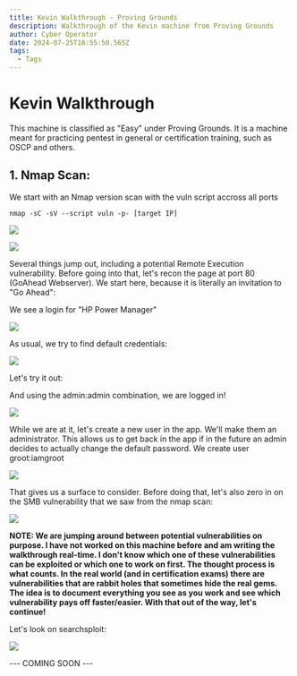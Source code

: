 ```yaml
---
title: Kevin Walkthrough - Proving Grounds
description: Walkthrough of the Kevin machine from Proving Grounds
author: Cyber Operator
date: 2024-07-25T16:55:50.565Z
tags:
  - Tags
---
```

# Kevin Walkthrough

This machine is classified as "Easy" under Proving Grounds.  It is a machine meant for practicing pentest in general or certification training, such as OSCP and others.

## 1. Nmap Scan:

We start with an Nmap version scan with the vuln script accross all ports

`nmap -sC -sV --script vuln -p- [target IP]`

![](/static/img/screenshot-2024-07-25-at-2.07.39 pm.png)

![](/static/img/screenshot-2024-07-25-at-2.08.47 pm.png)

Several things jump out, including a potential Remote Execution vulnerability.  Before going into that, let's recon the page at port 80 (GoAhead Webserver).  We start here, because it is literally an invitation to "Go Ahead":

We see a login for "HP Power Manager"

![](/static/img/screenshot-2024-07-25-at-1.05.04 pm.png)

As usual, we try to find default credentials:

![](/static/img/screenshot-2024-07-25-at-1.06.46 pm.png)

Let's try it out:

And using the admin:admin combination, we are logged in!

![](/static/img/screenshot-2024-07-25-at-1.08.05 pm.png)

While we are at it, let's create a new user in the app.  We'll make them an administrator.  This allows us to get back in the app if in the future an admin decides to actually change the default password.  We create user groot:iamgroot

![](/static/img/screenshot-2024-07-25-at-2.05.25 pm.png)



That gives us a surface to consider.  Before doing that, let's also zero in on the SMB vulnerability that we saw from the nmap scan:

![](/static/img/screenshot-2024-07-25-at-1.09.37 pm.png)

 

**NOTE: We are jumping around between potential vulnerabilities on purpose. I have not worked on this machine before and am writing the walkthrough real-time. I don't know which one of these vulnerabilities can be exploited or which one to work on first.  The thought process is what counts. In the real world (and in certification exams) there are vulnerabilities that are rabbit holes that sometimes hide the real gems.  The idea is to document everything you see as you work and see which vulnerability pays off faster/easier.  With that out of the way, let's continue!**

Let's look on searchsploit:

![](/static/img/screenshot-2024-07-25-at-1.18.34 pm.png)



\--- COMING SOON ---
